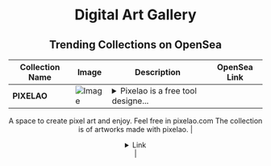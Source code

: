 <div align="center">

# Digital Art Gallery

## Trending Collections on OpenSea

| Collection Name                       | Image                                                                                     | Description                       | OpenSea Link                                                                                          |
|---------------------------------------|-------------------------------------------------------------------------------------------|-----------------------------------|--------------------------------------------------------------------------------------------------------|
| **PIXELAO** | ![Image](https://i.seadn.io/s/raw/files/b63b5b13b20b9d86b14fc961bf225ad1.jpg?w=500&auto=format?w=200&auto=format) | <details><summary>Pixelao is a free tool designe...</summary>Pixelao is a free tool designed by artists for artists. 
A space to create pixel art and enjoy.
Feel free in pixelao.com 
The collection is of artworks made with pixelao.</details> | <details><summary>Link</summary>[PIXELAO](https://opensea.io/collection/pixelao-1)</details> |

</div>